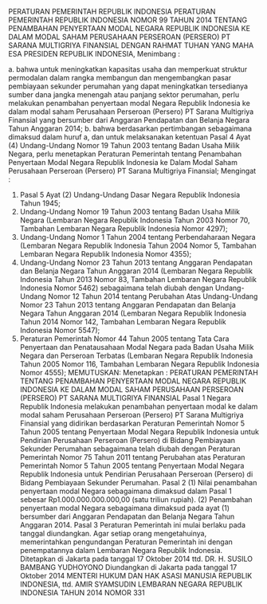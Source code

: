  PERATURAN PEMERINTAH REPUBLIK INDONESIA PERATURAN PEMERINTAH REPUBLIK INDONESIA NOMOR 99 TAHUN 2014 TENTANG PENAMBAHAN PENYERTAAN MODAL NEGARA REPUBLIK INDONESIA KE DALAM MODAL SAHAM PERUSAHAAN PERSEROAN (PERSERO) PT SARANA MULTIGRIYA FINANSIAL
DENGAN RAHMAT TUHAN YANG MAHA ESA PRESIDEN REPUBLIK INDONESIA,
Menimbang :

a. bahwa untuk meningkatkan kapasitas usaha dan memperkuat struktur permodalan dalam rangka membangun dan mengembangkan pasar pembiayaan sekunder perumahan yang dapat meningkatkan tersedianya sumber dana jangka menengah atau panjang sektor perumahan, perlu melakukan penambahan penyertaan modal Negara Republik Indonesia ke dalam modal saham Perusahaan Perseroan (Persero) PT Sarana Multigriya Finansial yang bersumber dari Anggaran Pendapatan dan Belanja Negara Tahun Anggaran 2014;
b. bahwa berdasarkan pertimbangan sebagaimana dimaksud dalam huruf a, dan untuk melaksanakan ketentuan Pasal 4 Ayat (4) Undang-Undang Nomor 19 Tahun 2003 tentang Badan Usaha Milik Negara, perlu menetapkan Peraturan Pemerintah tentang Penambahan Penyertaan Modal Negara Republik Indonesia ke Dalam Modal Saham Perusahaan Perseroan (Persero) PT Sarana Multigriya Finansial;
Mengingat :

1. Pasal 5 Ayat (2) Undang-Undang Dasar Negara Republik Indonesia Tahun 1945;
2. Undang-Undang Nomor 19 Tahun 2003 tentang Badan Usaha Milik Negara (Lembaran Negara Republik Indonesia Tahun 2003 Nomor 70, Tambahan Lembaran Negara Republik Indonesia Nomor 4297);
3. Undang-Undang Nomor 1 Tahun 2004 tentang Perbendaharaan Negara (Lembaran Negara Republik Indonesia Tahun 2004 Nomor 5, Tambahan Lembaran Negara Republik Indonesia Nomor 4355);
4. Undang-Undang Nomor 23 Tahun 2013 tentang Anggaran Pendapatan dan Belanja Negara Tahun Anggaran 2014 (Lembaran Negara Republik Indonesia Tahun 2013 Nomor 83, Tambahan Lembaran Negara Republik Indonesia Nomor 5462) sebagaimana telah diubah dengan Undang-Undang Nomor 12 Tahun 2014 tentang Perubahan Atas Undang-Undang Nomor 23 Tahun 2013 tentang Anggaran Pendapatan dan Belanja Negara Tahun Anggaran 2014 (Lembaran Negara Republik Indonesia Tahun 2014 Nomor 142, Tambahan Lembaran Negara Republik Indonesia Nomor 5547);
5. Peraturan Pemerintah Nomor 44 Tahun 2005 tentang Tata Cara Penyertaan dan Penatausahaan Modal Negara pada Badan Usaha Milik Negara dan Perseroan Terbatas (Lembaran Negara Republik Indonesia Tahun 2005 Nomor 116, Tambahan Lembaran Negara Republik Indonesia Nomor 4555);
MEMUTUSKAN:
 Menetapkan : PERATURAN PEMERINTAH TENTANG PENAMBAHAN PENYERTAAN MODAL NEGARA REPUBLIK INDONESIA KE DALAM MODAL SAHAM PERUSAHAAN PERSEROAN (PERSERO) PT SARANA MULTIGRIYA FINANSIAL
Pasal 1
Negara Republik Indonesia melakukan penambahan penyertaan modal ke dalam modal saham Perusahaan Perseroan (Persero) PT Sarana Multigriya Finansial yang didirikan berdasarkan Peraturan Pemerintah Nomor 5 Tahun 2005 tentang Penyertaan Modal Negara Republik Indonesia untuk Pendirian Perusahaan Perseroan (Persero) di Bidang Pembiayaan Sekunder Perumahan sebagaimana telah diubah dengan Peraturan Pemerintah Nomor 75 Tahun 2011 tentang Perubahan atas Peraturan Pemerintah Nomor 5 Tahun 2005 tentang Penyertaan Modal Negara Republik Indonesia untuk Pendirian Perusahaan Perseroan (Persero) di Bidang Pembiayaan Sekunder Perumahan.
Pasal 2
(1) Nilai penambahan penyertaan modal Negara sebagaimana dimaksud dalam Pasal 1 sebesar Rp1.000.000.000.000,00 (satu triliun rupiah).
(2) Penambahan penyertaan modal Negara sebagaimana dimaksud pada ayat (1) bersumber dari Anggaran Pendapatan dan Belanja Negara Tahun Anggaran 2014.
Pasal 3
Peraturan Pemerintah ini mulai berlaku pada tanggal diundangkan.
Agar setiap orang mengetahuinya, memerintahkan pengundangan Peraturan Pemerintah ini dengan penempatannya dalam Lembaran Negara Republik Indonesia. Ditetapkan di Jakarta pada tanggal 17 Oktober 2014 ttd. DR. H. SUSILO BAMBANG YUDHOYONO Diundangkan di Jakarta pada tanggal 17 Oktober 2014 MENTERI HUKUM DAN HAK ASASI MANUSIA REPUBLIK INDONESIA, ttd. AMIR SYAMSUDIN LEMBARAN NEGARA REPUBLIK INDONESIA TAHUN 2014 NOMOR 331